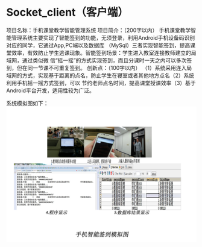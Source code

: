 # Socket_client（客户端）
项目名称：手机课堂教学智能管理系统
项目简介：（200字以内）
手机课堂教学智能管理系统主要实现了智能签到的功能，无须登录，利用Android手机设备码识别对应的同学，它通过App,PC端以及数据库
（MySql）三者实现智能签到，提高课堂效率，有效防止学生逃课现象。智能签到场景：学生进入教室连接教师建立的局域网，通过类似微
信“摇一摇”的方式实现签到，而且分课时一天之内可以多次签到，但在同一节课不可重复签到。
创新点：（100字以内）
	（1）系统采用连入局域网的方式，实现基于距离的点名，防止学生在寝室或者其他地方点名（2）系统利用手机摇一摇方式签到，可以
节约老师点名时间，提高课堂授课效率（3）基于Android平台开发，适用性较为广泛。

系统模拟图如下：
 ![image](https://github.com/lixuefeng123/Socket_client/raw/master/系统模拟图.jpg)
